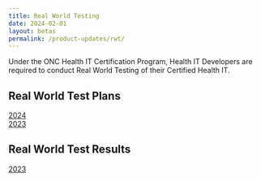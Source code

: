 ```yaml
---
title: Real World Testing
date: 2024-02-01
layout: betas
permalink: /product-updates/rwt/
---
```


Under the ONC Health IT Certification Program, Health IT Developers are required to conduct Real World Testing of their Certified Health IT.

## Real World Test Plans
[2024](https://assets-global.website-files.com/614e28d74fd62995e2f1948a/656a74db09a6f329f8c385cd_Canvas%20ONC%20Real%20World%20Testing%20Plan%202024.pdf)<br>
[2023](https://assets-global.website-files.com/614e28d74fd62995e2f1948a/656a74db09a6f329f8c385cd_Canvas%20ONC%20Real%20World%20Testing%20Plan%202024.pdf)

## Real World Test Results
[2023](/product-updates/rwt-2023-results)
